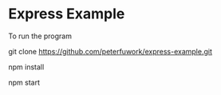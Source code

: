 # Express Example

To run the program

git clone https://github.com/peterfuwork/express-example.git

npm install

npm start